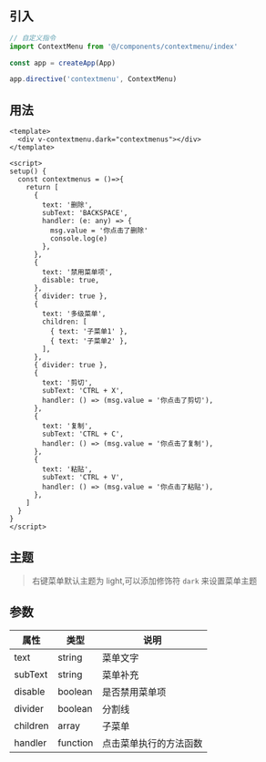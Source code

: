 ## 引入

```js
// 自定义指令
import ContextMenu from '@/components/contextmenu/index'

const app = createApp(App)

app.directive('contextmenu', ContextMenu)
```

## 用法

```vue
<template>
  <div v-contextmenu.dark="contextmenus"></div>
</template>

<script>
setup() {
  const contextmenus = ()=>{
    return [
      {
        text: '删除',
        subText: 'BACKSPACE',
        handler: (e: any) => {
          msg.value = '你点击了删除'
          console.log(e)
        },
      },
      {
        text: '禁用菜单项',
        disable: true,
      },
      { divider: true },
      {
        text: '多级菜单',
        children: [
          { text: '子菜单1' },
          { text: '子菜单2' },
        ],
      },
      { divider: true },
      {
        text: '剪切',
        subText: 'CTRL + X',
        handler: () => (msg.value = '你点击了剪切'),
      },
      {
        text: '复制',
        subText: 'CTRL + C',
        handler: () => (msg.value = '你点击了复制'),
      },
      {
        text: '粘贴',
        subText: 'CTRL + V',
        handler: () => (msg.value = '你点击了粘贴'),
      },
    ]
  }
}
</script>
```

## 主题

> 右键菜单默认主题为 light,可以添加修饰符 `dark` 来设置菜单主题

## 参数

| 属性     | 类型     | 说明                   |
| -------- | -------- | ---------------------- |
| text     | string   | 菜单文字               |
| subText  | string   | 菜单补充               |
| disable  | boolean  | 是否禁用菜单项         |
| divider  | boolean  | 分割线                 |
| children | array    | 子菜单                 |
| handler  | function | 点击菜单执行的方法函数 |
